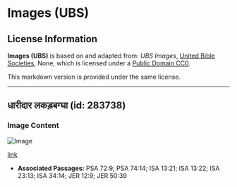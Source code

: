 # Images (UBS)

## License Information

**Images (UBS)** is based on and adapted from: _UBS Images_, [United Bible Societies](https://unitedbiblesocieties.org/), None, which is licensed under a [Public Domain CC0](https://creativecommons.org/public-domain/cc0/).

This markdown version is provided under the same license.



--------------------------------

## धारीदार लकड़बग्घा (id: 283738)

### Image Content

![Image](https://cdn.aquifer.bible/aquifer-content/resources/Media/WEB-0309_striped_hyena.jpg)

[link](https://cdn.aquifer.bible/aquifer-content/resources/Media/WEB-0309_striped_hyena.jpg)

* **Associated Passages:** PSA 72:9; PSA 74:14; ISA 13:21; ISA 13:22; ISA 23:13; ISA 34:14; JER 12:9; JER 50:39

